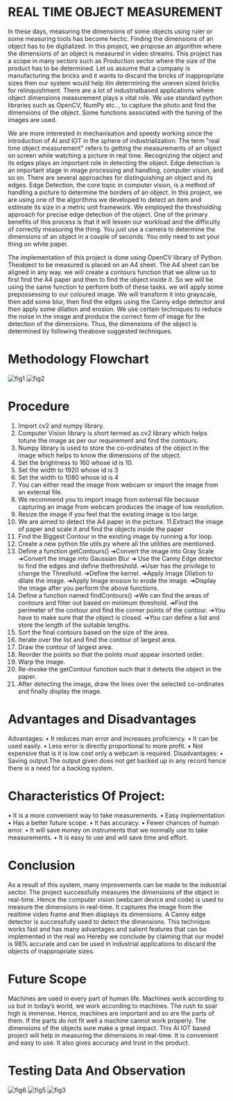 # REAL TIME OBJECT MEASUREMENT

In these days, measuring the dimensions of some objects using ruler or some measuring tools has become hectic. Finding the dimensions of an object has to be digitalized. In this project, we propose an algorithm where the dimensions of an object is measured in video streams. This project has a scope in many sectors such as Production sector where the size of the product has to be determined. Let us assume that a company is manufacturing the bricks and it wants to discard the bricks of inappropriate sizes then our system would help itin determining the uneven sized bricks for relinquishment. There are a lot of industrialbased applications where object dimensions measurement plays a vital role. We use standard python libraries such as OpenCV, NumPy etc.., to capture the photo and find the dimensions of the object. Some functions associated with the tuning of the images are used.

We are more interested in mechanisation and speedy working since the introduction of AI and IOT in the sphere of industrialization. The term "real time object measurement" refers to getting the measurements of an object on screen while watching a picture in real time. Recognizing the object and its edges plays an important role in detecting the object. Edge detection is an important stage in image processing and handling, computer vision, and so on. There are several approaches for distinguishing an object and its edges. Edge Detection, the core topic in computer vision, is a method of handling a picture to determine the borders of an object. In this project, we are using one of the algorithms we developed to detect an item and estimate its size in a metric unit framework. We employed the thresholding approach for precise edge detection of the object. One of the primary benefits of this process is that it will lessen our workload and the difficulty of correctly measuring the thing. You just use a camera to determine the dimensions of an object in a couple of seconds. You only need to set your thing on white paper.

The implementation of this project is done using OpenCV library of Python. Theobject to be measured is placed on an A4 sheet. The A4 sheet can be aligned in any way. we will create a contours function that we allow us to first find the A4 paper and then to find the object inside it. So we will be using the same function to perform both of these tasks. we will apply some prepossessing to our coloured image. We will transform it into grayscale, then add some blur, then find the edges using the Canny edge detector and then apply some dilation and erosion. We use certain techniques to reduce the noise in the image and produce the correct form of image for the detection of the dimensions. Thus, the dimensions of the object is determined by following theabove suggested techniques.

# Methodology Flowchart

![fig1](https://user-images.githubusercontent.com/111385394/218642561-c63cf171-890b-4d17-b700-c5f8f022c1aa.JPG)
![fig2](https://user-images.githubusercontent.com/111385394/218642681-ca4d3fa4-8b84-440f-9748-6516c928416c.JPG)

# Procedure
1. Import cv2 and numpy library.
2. Computer Vision library is short termed as cv2 library which
helps totune the image as per our requirement and find the contours.
3. Numpy library is used to store the co-ordinates of the object in the image which helps to know the dimensions of the object.
4. Set the brightness to 160 whose id is 10.
5. Set the width to 1920 whose id is 3
6. Set the width to 1080 whose id is 4
7. You can either read the image from webcam or import the image from an external file.
8. We recommend you to import image from external file because
capturing an image from webcam produces the image of low resolution.
9. Resize the image if you feel that the existing image is too large.
10. We are aimed to detect the A4 paper in the picture.
11.Extract the image of paper and scale it and find the objects inside the paper
12. Find the Biggest Contour in the existing image by running a for loop.
13. Create a new python file utils.py where all the utilities are mentioned.
14. Define a function getContours()
➔Convert the image into Gray Scale
➔Convert the image into Gaussian Blur
➔ Use the Canny Edge detector to find the edges and define thethreshold.
➔User has the privilege to change the Threshold.
➔Define the kernel.
➔Apply Image Dilation to dilate the image.
➔Apply Image erosion to erode the image.
➔Display the image after you perform the above functions.
16. Define a function named findContours()
➔We can find the areas of contours and filter out based on minimum threshold.
➔Find the perimeter of the contour and find the corner points of the contour.
➔You have to make sure that the object is closed.
➔You can define a list and store the length of the suitable lengths.
17. Sort the final contours based on the size of the area.
18. Iterate over the list and find the contour of largest area.
19. Draw the contour of largest area.
20. Reorder the points so that the points must appear insorted order.
21. Warp the image.
22. Re-invoke the getContour function such that it detects the object in the paper.
23. After detecting the image, draw the lines over the selected co-ordinates and finally display the image.

# Advantages and Disadvantages
Advantages:
• It reduces man error and increases proficiency.
• It can be used easily.
• Less error is directly proportional to more profit.
• Not expensive that is it is low cost only a webcam is required.
Disadvantages:
• Saving output.The output given does not get backed up in any record hence there is a need for a backing system.

# Characteristics Of Project:
• It is a more convenient way to take measurements.
• Easy implementation
• Has a better future scope.
• It has accuracy.
• Fewer chances of human error.
• It will save money on instruments that we normally use to take measurements.
• It is easy to use and will save time and effort.

# Conclusion
As a result of this system, many improvements can be made to the industrial sector. The project successfully measures the dimensions of the object in real-time. Hence the computer vision (webcam device and code) is used to measure the dimensions in real-time. It captures the image from the realtime video frame and then displays its dimensions. A Canny edge detector is successfully used to detect the dimensions. This technique works fast and has many advantages and salient features that can be implemented in the real wo Hereby we conclude by claiming that our model is 98% accurate and can be used in industrial applications to discard the objects of inappropriate sizes.

# Future Scope
Machines are used in every part of human life. Machines work according to us but in today’s world, we work according to machines. The rush to soar high is immense. Hence, machines are important and so are the parts of them. If the parts do not fit well a machine cannot work properly. The dimensions of the objects sure make a great impact. This AI IOT based project will help in measuring the dimensions in real-time. It is convenient and easy to use. It also gives accuracy and trust in the product.

# Testing Data And Observation
![fig6](https://user-images.githubusercontent.com/111385394/218650233-61e81dc3-515a-4439-862d-35030c338488.JPG)
![fig5](https://user-images.githubusercontent.com/111385394/218650240-a4739e5e-2fc4-4276-93dd-86ce6cd92f97.JPG)
![fig3](https://user-images.githubusercontent.com/111385394/218650244-3a16b414-517d-4057-9479-86ddf4822c84.JPG)


